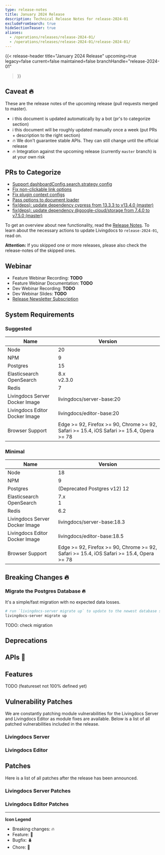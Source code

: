 ```yaml
---
type: release-notes
title: January 2024 Release
description: Technical Release Notes for release-2024-01
excludeFromSearch: true
hideSectionTeaser: true
aliases:
  - /operations/releases/release-2024-01/
  - /operations/releases/release-2024-01/release-2024-01/
---
```


{{< release-header
  title="January 2024 Release"
  upcoming=true
  legacy=false
  current=false
  maintained=false
  branchHandle="release-2024-01"
>}}

## Caveat :fire:

These are the release notes of the upcoming release (pull requests merged to master).

- :information_source: this document is updated automatically by a bot (pr's to categorize section)
- :information_source: this document will be roughly updated manually once a week (put PRs + description to the right section)
- :fire: We don't guarantee stable APIs. They can still change until the official release
- :fire: Integration against the upcoming release (currently `master` branch) is at your own risk

## PRs to Categorize
* [Support dashboardConfig.search.strategy config](https://github.com/livingdocsIO/livingdocs-server/pull/6268)
* [Fix non-clickable link options](https://github.com/livingdocsIO/livingdocs-editor/pull/7647)
* [Fix plugin context configs](https://github.com/livingdocsIO/livingdocs-server/pull/6259)
* [Pass options to document loader](https://github.com/livingdocsIO/livingdocs-editor/pull/7606)
* [fix(deps): update dependency cypress from 13.3.3 to v13.4.0 (master)](https://github.com/livingdocsIO/livingdocs-editor/pull/7644)
* [fix(deps): update dependency @google-cloud/storage from 7.4.0 to v7.5.0 (master)](https://github.com/livingdocsIO/livingdocs-server/pull/6256)


To get an overview about new functionality, read the [Release Notes](TODO).
To learn about the necessary actions to update Livingdocs to `release-2024-01`, read on.

**Attention:** If you skipped one or more releases, please also check the release-notes of the skipped ones.

## Webinar

* Feature Webinar Recording: **TODO**
* Feature Webinar Documentation: **TODO**
* Dev Webinar Recording: **TODO**
* Dev Webinar Slides: **TODO**
* [Release Newsletter Subscription](https://confirmsubscription.com/h/j/61B064416E79453D)

## System Requirements

### Suggested

| Name                           | Version                                                                                  |
| ------------------------------ | ---------------------------------------------------------------------------------------- |
| Node                           | 20                                                                                       |
| NPM                            | 9                                                                                        |
| Postgres                       | 15                                                                                       |
| Elasticsearch<br/>OpenSearch   | 8.x<br/>v2.3.0                                                                           |
| Redis                          | 7                                                                                        |
| Livingdocs Server Docker Image | livingdocs/server-base:20                                                                |
| Livingdocs Editor Docker Image | livingdocs/editor-base:20                                                                |
| Browser Support                | Edge >= 92, Firefox >= 90, Chrome >= 92, Safari >= 15.4, iOS Safari >= 15.4, Opera >= 78 |

### Minimal

| Name                           | Version                                                                                  |
| ------------------------------ | ---------------------------------------------------------------------------------------- |
| Node                           | 18                                                                                       |
| NPM                            | 9                                                                                        |
| Postgres                       | (Deprecated Postgres v12)  12                                                            |
| Elasticsearch<br/>OpenSearch   | 7.x<br/>1                                                                                |
| Redis                          | 6.2                                                                                      |
| Livingdocs Server Docker Image | livingdocs/server-base:18.3                                                              |
| Livingdocs Editor Docker Image | livingdocs/editor-base:18.5                                                              |
| Browser Support                | Edge >= 92, Firefox >= 90, Chrome >= 92, Safari >= 15.4, iOS Safari >= 15.4, Opera >= 78 |

## Breaking Changes 🔥

### Migrate the Postgres Database :fire:

It's a simple/fast migration with no expected data losses.

```sh
# run `livingdocs-server migrate up` to update to the newest database scheme
livingdocs-server migrate up
```

TODO: check migration

## Deprecations

## APIs :gift:

## Features

TODO (featureset not 100% defined yet)

## Vulnerability Patches

We are constantly patching module vulnerabilities for the Livingdocs Server and Livingdocs Editor as module fixes are available. Below is a list of all patched vulnerabilities included in the release.

### Livingdocs Server

### Livingdocs Editor


## Patches

Here is a list of all patches after the release has been announced.

### Livingdocs Server Patches

### Livingdocs Editor Patches


  ---
  **Icon Legend**
  * Breaking changes: :fire:
  * Feature: :gift:
  * Bugfix: :beetle:
  * Chore: :wrench:
